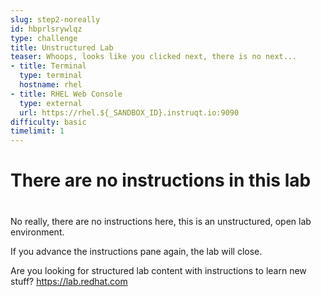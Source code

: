```yaml
---
slug: step2-noreally
id: hbprlsrywlqz
type: challenge
title: Unstructured Lab
teaser: Whoops, looks like you clicked next, there is no next...
- title: Terminal
  type: terminal
  hostname: rhel
- title: RHEL Web Console
  type: external
  url: https://rhel.${_SANDBOX_ID}.instruqt.io:9090
difficulty: basic
timelimit: 1
---
```

# There are no instructions in this lab
#
No really, there are no instructions here, this is an unstructured, open lab environment.

If you advance the instructions pane again, the lab will close.

Are you looking for structured lab content with instructions to learn new stuff?
https://lab.redhat.com

